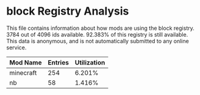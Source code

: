 # block Registry Analysis

This file contains information about how mods are using the block registry. 3784
out of 4096 ids available. 92.383% of this registry is still available. This
data is anonymous, and is not automatically submitted to any online service.


| Mod Name  | Entries | Utilization |
|-----------|---------|-------------|
| minecraft | 254     | 6.201%      |
| nb        | 58      | 1.416%      |
